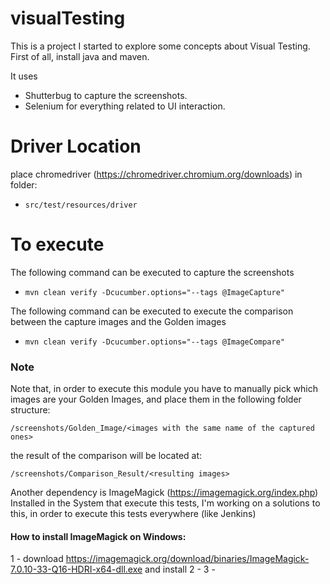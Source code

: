 # visualTesting
This is a project I started to explore some concepts about Visual Testing.
First of all, install java and maven.

It uses 
- Shutterbug to capture the screenshots.
- Selenium for everything related to UI interaction.

# Driver Location
place chromedriver (https://chromedriver.chromium.org/downloads) in folder:
- `src/test/resources/driver`

# To execute
The following command can be executed to capture the screenshots 
- `mvn clean verify -Dcucumber.options="--tags @ImageCapture"`

The following command can be executed to execute the comparison between the capture images and the Golden images
- `mvn clean verify -Dcucumber.options="--tags @ImageCompare"`

### Note
Note that, in order to execute this module you have to manually pick which images are your Golden Images, and place them in the following folder structure:
 
`/screenshots/Golden_Image/<images with the same name of the captured ones>`

the result of the comparison will be located at:

`/screenshots/Comparison_Result/<resulting images>`  

Another dependency is ImageMagick (https://imagemagick.org/index.php) Installed in the System that execute this tests, I'm working on a solutions to this, in order to execute this tests everywhere (like Jenkins)
#### How to install ImageMagick on Windows:
1 - download https://imagemagick.org/download/binaries/ImageMagick-7.0.10-33-Q16-HDRI-x64-dll.exe and install
2 - 
3 - 